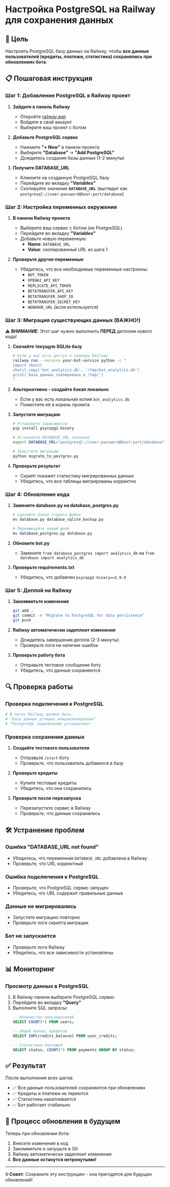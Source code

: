 # Настройка PostgreSQL на Railway для сохранения данных

## 🎯 Цель
Настроить PostgreSQL базу данных на Railway, чтобы **все данные пользователей (кредиты, платежи, статистика) сохранялись при обновлениях бота**.

## 📋 Пошаговая инструкция

### Шаг 1: Добавление PostgreSQL в Railway проект

1. **Зайдите в панель Railway**
   - Откройте [railway.app](https://railway.app)
   - Войдите в свой аккаунт
   - Выберите ваш проект с ботом

2. **Добавьте PostgreSQL сервис**
   - Нажмите **"+ New"** в панели проекта
   - Выберите **"Database"** → **"Add PostgreSQL"**
   - Дождитесь создания базы данных (1-2 минуты)

3. **Получите DATABASE_URL**
   - Кликните на созданную PostgreSQL базу
   - Перейдите во вкладку **"Variables"**
   - Скопируйте значение **`DATABASE_URL`** (выглядит как `postgresql://user:password@host:port/database`)

### Шаг 2: Настройка переменных окружения

1. **В панели Railway проекта**
   - Выберите ваш сервис с ботом (не PostgreSQL)
   - Перейдите во вкладку **"Variables"**
   - Добавьте новую переменную:
     - **Name**: `DATABASE_URL`
     - **Value**: скопированный URL из шага 1

2. **Проверьте другие переменные**
   - Убедитесь, что все необходимые переменные настроены:
     - `BOT_TOKEN`
     - `OPENAI_API_KEY`
     - `REPLICATE_API_TOKEN`
     - `BETATRANSFER_API_KEY`
     - `BETATRANSFER_SHOP_ID`
     - `BETATRANSFER_SECRET_KEY`
     - `WEBHOOK_URL` (если используется)

### Шаг 3: Миграция существующих данных (ВАЖНО!)

⚠️ **ВНИМАНИЕ**: Этот шаг нужно выполнить **ПЕРЕД** деплоем нового кода!

1. **Скачайте текущую SQLite базу**
   ```bash
   # Если у вас есть доступ к серверу Railway
   railway run --service your-bot-service python -c "
   import shutil
   shutil.copy('bot_analytics.db', '/tmp/bot_analytics.db')
   print('База данных скопирована в /tmp/')
   "
   ```

2. **Альтернативно - создайте бэкап локально**
   - Если у вас есть локальная копия `bot_analytics.db`
   - Поместите её в корень проекта

3. **Запустите миграцию**
   ```bash
   # Установите зависимости
   pip install psycopg2-binary

   # Установите DATABASE_URL локально
   export DATABASE_URL="postgresql://user:password@host:port/database"

   # Запустите миграцию
   python migrate_to_postgres.py
   ```

4. **Проверьте результат**
   - Скрипт покажет статистику мигрированных данных
   - Убедитесь, что все таблицы мигрированы корректно

### Шаг 4: Обновление кода

1. **Замените database.py на database_postgres.py**
   ```bash
   # Сделайте бэкап старого файла
   mv database.py database_sqlite_backup.py
   
   # Переименуйте новый файл
   mv database_postgres.py database.py
   ```

2. **Обновите bot.py**
   - Замените `from database_postgres import analytics_db` на `from database import analytics_db`

3. **Проверьте requirements.txt**
   - Убедитесь, что добавлен `psycopg2-binary==2.9.9`

### Шаг 5: Деплой на Railway

1. **Закоммитьте изменения**
   ```bash
   git add .
   git commit -m "Migrate to PostgreSQL for data persistence"
   git push
   ```

2. **Railway автоматически задеплоит изменения**
   - Дождитесь завершения деплоя (2-3 минуты)
   - Проверьте логи на наличие ошибок

3. **Проверьте работу бота**
   - Отправьте тестовое сообщение боту
   - Убедитесь, что данные сохраняются

## 🔍 Проверка работы

### Проверка подключения к PostgreSQL
```bash
# В логах Railway должно быть:
# "База данных успешно инициализирована"
# "PostgreSQL подключение установлено"
```

### Проверка сохранения данных
1. **Создайте тестового пользователя**
   - Отправьте `/start` боту
   - Проверьте, что пользователь добавился в базу

2. **Проверьте кредиты**
   - Купите тестовые кредиты
   - Убедитесь, что они сохранились

3. **Проверьте после перезапуска**
   - Перезапустите сервис в Railway
   - Проверьте, что данные сохранились

## 🛠️ Устранение проблем

### Ошибка "DATABASE_URL not found"
- Убедитесь, что переменная `DATABASE_URL` добавлена в Railway
- Проверьте, что URL корректный

### Ошибка подключения к PostgreSQL
- Проверьте, что PostgreSQL сервис запущен
- Убедитесь, что URL содержит правильные данные

### Данные не мигрировались
- Запустите миграцию повторно
- Проверьте логи скрипта миграции

### Бот не запускается
- Проверьте логи Railway
- Убедитесь, что все зависимости установлены

## 📊 Мониторинг

### Просмотр данных в PostgreSQL
1. В Railway панели выберите PostgreSQL сервис
2. Перейдите во вкладку **"Query"**
3. Выполните SQL запросы:
   ```sql
   -- Количество пользователей
   SELECT COUNT(*) FROM users;
   
   -- Общий баланс кредитов
   SELECT SUM(credits_balance) FROM user_credits;
   
   -- Статистика платежей
   SELECT status, COUNT(*) FROM payments GROUP BY status;
   ```

## ✅ Результат

После выполнения всех шагов:
- ✅ Все данные пользователей сохраняются при обновлениях
- ✅ Кредиты и платежи не теряются
- ✅ Статистика накапливается
- ✅ Бот работает стабильно

## 🔄 Процесс обновления в будущем

Теперь при обновлении бота:
1. Внесите изменения в код
2. Закоммитьте и запушьте в Git
3. Railway автоматически задеплоит изменения
4. **Все данные останутся нетронутыми!**

---

**💡 Совет**: Сохраните эту инструкцию - она пригодится для будущих обновлений!
